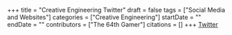 +++
title = "Creative Engineering Twitter"
draft = false
tags = ["Social Media and Websites"]
categories = ["Creative Engineering"]
startDate = ""
endDate = ""
contributors = ["The 64th Gamer"]
citations = []
+++
[Twitter](https://twitter.com/rockafire)
